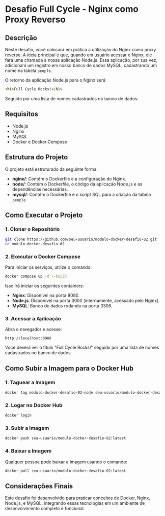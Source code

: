 
# Desafio Full Cycle - Nginx como Proxy Reverso

## Descrição

Neste desafio, você colocará em prática a utilização do Nginx como proxy reverso. A ideia principal é que, quando um usuário acessar o Nginx, ele fará uma chamada à nossa aplicação Node.js. Essa aplicação, por sua vez, adicionará um registro em nosso banco de dados MySQL, cadastrando um nome na tabela `people`.

O retorno da aplicação Node.js para o Nginx será:

```html
<h1>Full Cycle Rocks!</h1>
```

Seguido por uma lista de nomes cadastrados no banco de dados.

## Requisitos

- Node.js
- Nginx
- MySQL
- Docker e Docker Compose

## Estrutura do Projeto

O projeto está estruturado da seguinte forma:

- **nginx/**: Contém o Dockerfile e a configuração do Nginx.
- **node/**: Contém o Dockerfile, o código da aplicação Node.js e as dependências necessárias.
- **mysql/**: Contém o Dockerfile e o script SQL para a criação da tabela `people`.

## Como Executar o Projeto

### 1. Clonar o Repositório

```bash
git clone https://github.com/seu-usuario/modulo-docker-desafio-02.git
cd modulo-docker-desafio-02
```

### 2. Executar o Docker Compose

Para iniciar os serviços, utilize o comando:

```bash
docker compose up -d --build
```

Isso irá iniciar os seguintes containers:

- **Nginx**: Disponível na porta 8080.
- **Node.js**: Disponível na porta 3000 (internamente, acessado pelo Nginx).
- **MySQL**: Banco de dados rodando na porta 3306.

### 3. Acessar a Aplicação

Abra o navegador e acesse:

```
http://localhost:8080
```

Você deverá ver o título "Full Cycle Rocks!" seguido por uma lista de nomes cadastrados no banco de dados.

## Como Subir a Imagem para o Docker Hub

### 1. Taguear a Imagem

```bash
docker tag modulo-docker-desafio-02-node seu-usuario/modulo-docker-desafio-02:latest
```

### 2. Logar no Docker Hub

```bash
docker login
```

### 3. Subir a Imagem

```bash
docker push seu-usuario/modulo-docker-desafio-02:latest
```

### 4. Baixar a Imagem

Qualquer pessoa pode baixar a imagem usando o comando:

```bash
docker pull seu-usuario/modulo-docker-desafio-02:latest
```

## Considerações Finais

Este desafio foi desenvolvido para praticar conceitos de Docker, Nginx, Node.js, e MySQL, integrando essas tecnologias em um ambiente de desenvolvimento completo e funcional.

